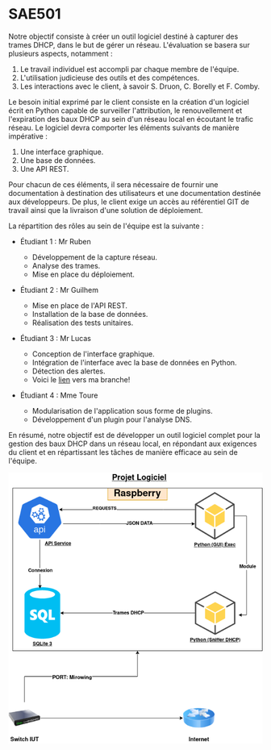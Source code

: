 # SAE501
Notre objectif consiste à créer un outil logiciel destiné à capturer des trames DHCP, dans le but de gérer un réseau. L'évaluation se basera sur plusieurs aspects, notamment :

1. Le travail individuel est accompli par chaque membre de l'équipe.
2. L'utilisation judicieuse des outils et des compétences.
3. Les interactions avec le client, à savoir S. Druon, C. Borelly et F. Comby.

Le besoin initial exprimé par le client consiste en la création d'un logiciel écrit en Python capable de surveiller l'attribution, le renouvellement et l'expiration des baux DHCP au sein d'un réseau local en écoutant le trafic réseau. Le logiciel devra comporter les éléments suivants de manière impérative :

1. Une interface graphique.
2. Une base de données.
3. Une API REST.

Pour chacun de ces éléments, il sera nécessaire de fournir une documentation à destination des utilisateurs et une documentation destinée aux développeurs. De plus, le client exige un accès au référentiel GIT de travail ainsi que la livraison d'une solution de déploiement.

La répartition des rôles au sein de l'équipe est la suivante :

- Étudiant 1 : Mr Ruben
  - Développement de la capture réseau.
  - Analyse des trames.
  - Mise en place du déploiement.

- Étudiant 2 : Mr Guilhem
  - Mise en place de l'API REST.
  - Installation de la base de données.
  - Réalisation des tests unitaires.

- Étudiant 3 : Mr Lucas
  - Conception de l'interface graphique.
  - Intégration de l'interface avec la base de données en Python.
  - Détection des alertes.
  - Voici le [lien](https://github.com/Ndeye-codou-toure/SAE501/tree/Interface-Graphique) vers ma branche!

- Étudiant 4 : Mme Toure
  - Modularisation de l'application sous forme de plugins.
  - Développement d'un plugin pour l'analyse DNS.

En résumé, notre objectif est de développer un outil logiciel complet pour la gestion des baux DHCP dans un réseau local, en répondant aux exigences du client et en répartissant les tâches de manière efficace au sein de l'équipe.

![Alt_text](sae502.png)

